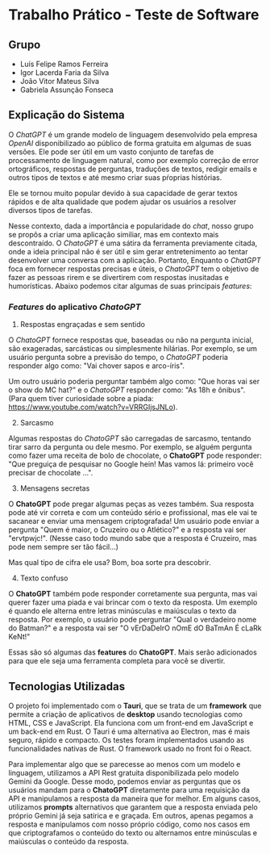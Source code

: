 # Trabalho Prático - Teste de Software

## Grupo

- Luís Felipe Ramos Ferreira
- Igor Lacerda Faria da Silva
- João Vitor Mateus Silva
- Gabriela Assunção Fonseca

## Explicação do Sistema

O _ChatGPT_ é um grande modelo de linguagem desenvolvido pela empresa _OpenAI_ disponibilizado ao público de forma gratuita em algumas de suas versões. Ele pode ser útil em um vasto conjunto de tarefas de processamento de linguagem natural, como por exemplo correção de error ortográficos, respostas de perguntas, traduções de textos, redigir emails e outros tipos de textos e até mesmo criar suas pŕoprias histórias.

Ele se tornou muito popular devido à sua capacidade de gerar textos rápidos e de alta qualidade que podem ajudar os usuários a resolver diversos tipos de tarefas.

Nesse contexto, dada a importância e popularidade do _chat_, nosso grupo se propôs a criar uma aplicação similiar, mas em contexto mais descontraído. O _ChatoGPT_ é uma sátira da ferramenta previamente citada, onde a ideia principal não é ser útil e sim gerar entretenimento ao tentar desenvolver uma conversa com a aplicação. Portanto, Enquanto o _ChatGPT_ foca em fornecer respostas precisas e úteis, o _ChatoGPT_ tem o objetivo de fazer as pessoas rirem e se divertirem com respostas inusitadas e humorísticas. Abaixo podemos citar algumas de suas principais _features_:

### _Features_ do aplicativo _ChatoGPT_

1. Respostas engraçadas e sem sentido

O _ChatoGPT_ fornece respostas que, baseadas ou não na pergunta inicial, são exageradas, sarcásticas ou simplesmente hilárias. Por exemplo, se um usuário pergunta sobre a previsão do tempo, o _ChatoGPT_ poderia responder algo como: "Vai chover sapos e arco-íris".

Um outro usuário poderia perguntar também algo como: "Que horas vai ser o show do MC hat?" e o _ChatoGPT_ responder como: "As 18h e ônibus". (Para quem tiver curiosidade sobre a piada: <https://www.youtube.com/watch?v=VRRGIjsJNLo>).

2. Sarcasmo

Algumas respostas do _ChatoGPT_ são carregadas de sarcasmo, tentando tirar sarro da pergunta ou dele mesmo. Por exemplo, se alguém pergunta como fazer uma receita de bolo de chocolate, o **ChatoGPT** pode responder: "Que preguiça de pesquisar no Google hein! Mas vamos lá: primeiro você precisar de chocolate ...".

3. Mensagens secretas

O **ChatoGPT** pode pregar algumas peças as vezes também. Sua resposta pode até vir correta e com um conteúdo sério e profissional, mas ele vai te sacanear e enviar uma mensagem criptografada! Um usuário pode enviar a pergunta "Quem é maior, o Cruzeiro ou o Atlético?" e a resposta vai ser "ervtpwjc!". (Nesse caso todo mundo sabe que a resposta é Cruzeiro, mas pode nem sempre ser tão fácil...)

Mas qual tipo de cifra ele usa? Bom, boa sorte pra descobrir.

4. Texto confuso

O **ChatoGPT** também pode responder corretamente sua pergunta, mas vai querer fazer uma piada e vai brincar com o texto da resposta. Um exemplo é quando ele alterna entre letras minúsculas e maiúsculas o texto da resposta. Por exemplo, o usuário pode perguntar "Qual o verdadeiro nome do Batman?" e a resposta vai ser "O vErDaDeIrO nOmE dO BaTmAn É cLaRk KeNt!"

Essas são só algumas das **features** do **ChatoGPT**. Mais serão adicionados para que ele seja uma ferramenta completa para você se divertir.

## Tecnologias Utilizadas

O projeto foi implementado com o **Tauri**, que se trata de um **framework** que permite a criação de aplicativos de **desktop** usando tecnologias como HTML, CSS e JavaScript. Ela funciona com um front-end em JavaScript e um back-end em Rust. O Tauri é uma alternativa ao Electron, mas é mais seguro, rápido e compacto. Os testes foram implementados usando as funcionalidades nativas de Rust. O framework usado no front foi o React.

Para implementar algo que se parecesse ao menos com um modelo e linguagem, utilizamos a API Rest gratuita disponibilizada pelo modelo Gemini da Google. Desse modo, podemos enviar as perguntas que os usuários mandam para o **ChatoGPT** diretamente para uma requisição da API e manipulamos a resposta da maneira que for melhor. Em alguns casos, utilizamos **prompts** alternativos que garantem que a resposta enviada pelo próprio Gemini já seja satírica e e graçada. Em outros, apenas pegamos a resposta e manipulamos com nosso próprio código, como nos casos em que criptografamos o conteúdo do texto ou alternamos entre minúsculas e maiúsculas o conteúdo da resposta.
